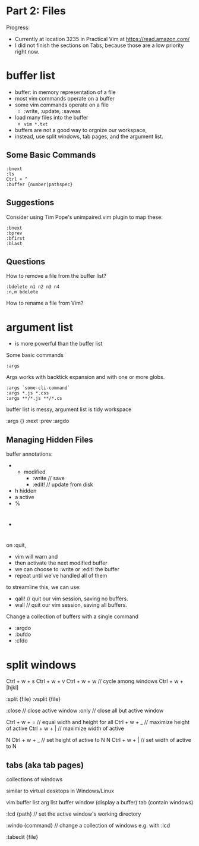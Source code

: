 # Part 2: Files

Progress: 

* Currently at location 3235 in Practical Vim at https://read.amazon.com/ 
* I did not finish the sections on Tabs, because those are a low priority right now.

# buffer list

* buffer: in memory representation of a file
* most vim commands operate on a buffer
* some vim commands operate on a file
  * :write, :update, :saveas
* load many files into the buffer
  * `vim *.txt`
* buffers are not a good way to orgnize our workspace,
* instead, use split windows, tab pages, and the argument list.

## Some Basic Commands

    :bnext
    :ls
    Ctrl + ^
    :buffer {number|pathspec} 

## Suggestions

Consider using Tim Pope's unimpaired.vim plugin to map these: 

    :bnext
    :bprev
    :bfirst
    :blast
  
## Questions

How to remove a file from the buffer list?

    :bdelete n1 n2 n3 n4
    :n,m bdelete

How to rename a file from Vim?

# argument list 

* is more powerful than the buffer list

Some basic commands

    :args

Args works with backtick expansion and with one or more globs.

    :args `some-cli-command`
    :args *.js *.css
    :args **/*.js **/*.cs

buffer list is messy, argument list is tidy workspace

:args {}
:next
:prev
:argdo

## Managing Hidden Files

buffer annotations:

* + modified
    * :write // save
    * :edit! // update from disk
* h hidden
* a active
* %
* #

on :quit, 
* vim will warn and 
* then activate the next modified buffer
* we can choose to :write or :edit! the buffer
* repeat until we've handled all of them

to streamline this, we can use: 
* qall! // quit our vim session, saving no buffers.
* wall  // quit our vim session, saving all buffers.

Change a collection of buffers with a single command

* :argdo
* :bufdo
* :cfdo

# split windows

Ctrl + w + s
Ctrl + w + v
Ctrl + w + w // cycle among windows
Ctrl + w + [hjkl]

:split {file}
:vsplit {file}

:close // close active window
:only  // close all but active window

Ctrl + w + = // equal width and height for all
Ctrl + w + _ // maximize height of active
Ctrl + w + | // maximize width of active

N Ctrl + w + _ // set height of active to N
N Ctrl + w + | // set width of active to N

## tabs (aka tab pages)

collections of windows

similar to virtual desktops in Windows/Linux

vim 
    buffer list
    arg list
    buffer
    window (display a buffer)
    tab (contain windows)

:lcd {path} // set the active window's working directory

:windo {command} // change a collection of windows e.g. with :lcd

:tabedit {file}
